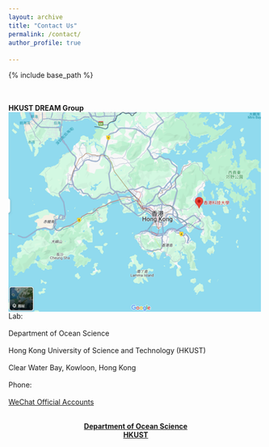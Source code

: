 ```yaml
---
layout: archive
title: "Contact Us"
permalink: /contact/
author_profile: true

---
```


{% include base_path %}

<br/><br/>
**HKUST DREAM Group** <img style="float: left; padding-right: 15px;" src="/images/location.png" width="500"> 
<br/><br/>
Lab: 
<br/><br/>
Department of Ocean Science
<br/><br/>
Hong Kong University of Science and Technology (HKUST)
<br/><br/>
Clear Water Bay, Kowloon, Hong Kong
<br/><br/>
Phone: 
<br/><br/>
[WeChat Official Accounts](/images/)
<br/><br/>

<center>
  <b>
    <a href="https://oces.hkust.edu.hk/">Department of Ocean Science</a>
    <br/>
    <a href="https://hkust.edu.hk/">HKUST</a>
  </b>
</center>
